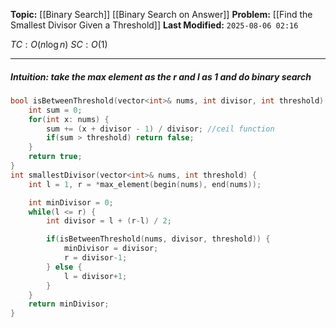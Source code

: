 **Topic:** [[Binary Search]] [[Binary Search on Answer]]
**Problem:**  [[Find the Smallest Divisor Given a Threshold]]
**Last Modified:**  `2025-08-06 02:16`

 $TC: O(n \log n)$
 $SC: O(1)$

---
##### **Intuition**: take the **max element** as the r and l as 1 and do binary search

 
```cpp
bool isBetweenThreshold(vector<int>& nums, int divisor, int threshold) {
	int sum = 0;
	for(int x: nums) {
		sum += (x + divisor - 1) / divisor; //ceil function
		if(sum > threshold) return false;
	}
	return true;
}
int smallestDivisor(vector<int>& nums, int threshold) {
	int l = 1, r = *max_element(begin(nums), end(nums));

	int minDivisor = 0;
	while(l <= r) {
		int divisor = l + (r-l) / 2;

		if(isBetweenThreshold(nums, divisor, threshold)) {
			minDivisor = divisor;
			r = divisor-1;
		} else {
			l = divisor+1;
		}
	}
	return minDivisor;
}
```

